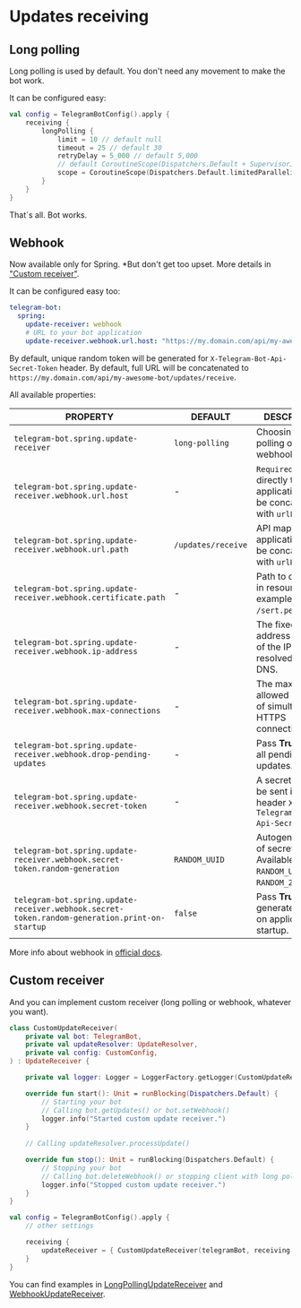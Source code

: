 # Updates receiving

## Long polling

Long polling is used by default. You don't need any movement to make the bot work.

It can be configured easy:

```kotlin
val config = TelegramBotConfig().apply {
    receiving {
        longPolling {
            limit = 10 // default null
            timeout = 25 // default 30
            retryDelay = 5_000 // default 5,000
            // default CoroutineScope(Dispatchers.Default + SupervisorJob() + CoroutineName("TelegramBot"))
            scope = CoroutineScope(Dispatchers.Default.limitedParallelism(10) + SupervisorJob())
        }
    }
}
```

That`s all. Bot works.

## Webhook

Now available only for Spring. *But don't get too upset. More details in <a href="updates-receiving.md#custom-receiver">"Custom receiver"</a>.

<tabs id="template-factory-receiving-templates" group="telegram-bot-code">
    <tab title="Spring" group-key="spring"></tab>
</tabs>

It can be configured easy too:

```yaml
telegram-bot:
  spring:
    update-receiver: webhook
    # URL to your bot application
    update-receiver.webhook.url.host: "https://my.domain.com/api/my-awesome-bot"
```

By default, unique random token will be generated for `X-Telegram-Bot-Api-Secret-Token` header.
By default, full URL will be concatenated to `https://my.domain.com/api/my-awesome-bot/updates/receive`.

All available properties:

| PROPERTY                                                                                      | DEFAULT            | DESCRIPTION                                                                          |
|-----------------------------------------------------------------------------------------------|--------------------|--------------------------------------------------------------------------------------|
| `telegram-bot.spring.update-receiver`                                                         | `long-polling`     | Choosing long polling or webhook.                                                    |
| `telegram-bot.spring.update-receiver.webhook.url.host`                                        | -                  | `Required` URL directly to your application. Will be concatenated with `urlPath`.    |
| `telegram-bot.spring.update-receiver.webhook.url.path`                                        | `/updates/receive` | API mapping in application. Will be concatenated with `urlHost`.                     |
| `telegram-bot.spring.update-receiver.webhook.certificate.path`                                | -                  | Path to certificate in resources. For example, `/sert.pem`.                          |
| `telegram-bot.spring.update-receiver.webhook.ip-address`                                      | -                  | The fixed IP address instead of the IP address resolved through DNS.                 |
| `telegram-bot.spring.update-receiver.webhook.max-connections`                                 | -                  | The maximum allowed number of simultaneous HTTPS connections.                        |
| `telegram-bot.spring.update-receiver.webhook.drop-pending-updates`                            | -                  | Pass **True** to drop all pending updates.                                           |
| `telegram-bot.spring.update-receiver.webhook.secret-token`                                    | -                  | A secret token to be sent in a header `X-Telegram-Bot-Api-Secret-Token`.             |
| `telegram-bot.spring.update-receiver.webhook.secret-token.random-generation`                  | `RANDOM_UUID`      | Autogeneration of secret token. Available `NONE`, `RANDOM_UUID`, `RANDOM_256_CHARS`. |
| `telegram-bot.spring.update-receiver.webhook.secret-token.random-generation.print-on-startup` | `false`            | Pass **True** to print generated token on application startup.                       |

More info about webhook in [official docs](https://core.telegram.org/bots/api#setwebhook).

## Custom receiver

And you can implement custom receiver (long polling or webhook, whatever you want).

```kotlin
class CustomUpdateReceiver(
    private val bot: TelegramBot,
    private val updateResolver: UpdateResolver,
    private val config: CustomConfig,
) : UpdateReceiver {

    private val logger: Logger = LoggerFactory.getLogger(CustomUpdateReceiver::class.java)

    override fun start(): Unit = runBlocking(Dispatchers.Default) {
        // Starting your bot
        // Calling bot.getUpdates() or bot.setWebhook()
        logger.info("Started custom update receiver.")
    }
    
    // Calling updateResolver.processUpdate()

    override fun stop(): Unit = runBlocking(Dispatchers.Default) {
        // Stopping your bot
        // Calling bot.deleteWebhook() or stopping client with long polling
        logger.info("Stopped custom update receiver.")
    }
}
```
```kotlin
val config = TelegramBotConfig().apply {
    // other settings

    receiving {
        updateReceiver = { CustomUpdateReceiver(telegramBot, receiving.updateResolver, CustomConfig()) }
    }
}
```

You can find examples in [LongPollingUpdateReceiver](https://github.com/DEHuckaKpyT/telegram-bot/blob/master/telegram-bot-core/src/main/kotlin/io/github/dehuckakpyt/telegrambot/receiver/LongPollingUpdateReceiver.kt) and [WebhookUpdateReceiver](https://github.com/DEHuckaKpyT/telegram-bot/blob/master/telegram-bot-spring/src/main/kotlin/io/github/dehuckakpyt/telegrambot/receiver/WebhookUpdateReceiver.kt).

